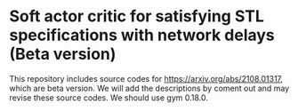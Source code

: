 # Soft actor critic for satisfying STL specifications with network delays (Beta version)
This repository includes source codes for https://arxiv.org/abs/2108.01317, which are beta version. We will add the descriptions by coment out and may revise these source codes. We should use gym 0.18.0.
